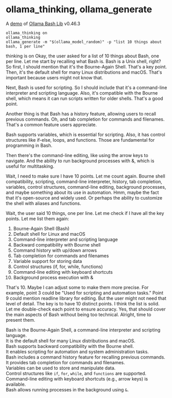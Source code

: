 # ollama_thinking, ollama_generate

A [demo](../README.md#demos) of [Ollama Bash Lib](https://github.com/attogram/ollama-bash-lib) v0.46.3

```
ollama_thinking on
ollama_thinking
ollama_generate -m "$(ollama_model_random)" -p "list 10 things about bash, 1 per line"
```

thinking is on
<think>
Okay, the user asked for a list of 10 things about Bash, one per line. Let me start by recalling what Bash is. Bash is a Unix shell, right? So first, I should mention that it's the Bourne-Again Shell. That's a key point. Then, it's the default shell for many Linux distributions and macOS. That's important because users might not know that.

Next, Bash is used for scripting. So I should include that it's a command-line interpreter and scripting language. Also, it's compatible with the Bourne shell, which means it can run scripts written for older shells. That's a good point.

Another thing is that Bash has a history feature, allowing users to recall previous commands. Oh, and tab completion for commands and filenames. That's a common feature users appreciate. 

Bash supports variables, which is essential for scripting. Also, it has control structures like if-else, loops, and functions. Those are fundamental for programming in Bash. 

Then there's the command-line editing, like using the arrow keys to navigate. And the ability to run background processes with &, which is useful for multitasking. 

Wait, I need to make sure I have 10 points. Let me count again. Bourne shell compatibility, scripting, command-line interpreter, history, tab completion, variables, control structures, command-line editing, background processes, and maybe something about its use in automation. Hmm, maybe the fact that it's open-source and widely used. Or perhaps the ability to customize the shell with aliases and functions. 

Wait, the user said 10 things, one per line. Let me check if I have all the key points. Let me list them again:

1. Bourne-Again Shell (Bash)
2. Default shell for Linux and macOS
3. Command-line interpreter and scripting language
4. Backward compatibility with Bourne shell
5. Command history with up/down arrows
6. Tab completion for commands and filenames
7. Variable support for storing data
8. Control structures (if, for, while, functions)
9. Command-line editing with keyboard shortcuts
10. Background process execution with &

That's 10. Maybe I can adjust some to make them more precise. For example, point 3 could be "Used for scripting and automation tasks." Point 9 could mention readline library for editing. But the user might not need that level of detail. The key is to have 10 distinct points. I think the list is solid. Let me double-check each point to ensure accuracy. Yes, that should cover the main aspects of Bash without being too technical. Alright, time to present them.
</think>

Bash is the Bourne-Again Shell, a command-line interpreter and scripting language.  
It is the default shell for many Linux distributions and macOS.  
Bash supports backward compatibility with the Bourne shell.  
It enables scripting for automation and system administration tasks.  
Bash includes a command history feature for recalling previous commands.  
It provides tab completion for commands and filenames.  
Variables can be used to store and manipulate data.  
Control structures like `if`, `for`, `while`, and `functions` are supported.  
Command-line editing with keyboard shortcuts (e.g., arrow keys) is available.  
Bash allows running processes in the background using `&`.
